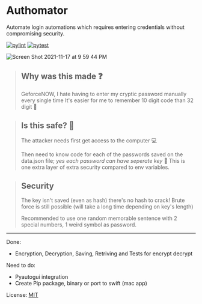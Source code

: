 # Authomator
Automate login automations which requires entering credentials without compromising security.

[![pylint](https://github.com/Aayush9029/Authomator/actions/workflows/pylint.yml/badge.svg)](https://github.com/Aayush9029/Authomator/actions/workflows/pylint.yml) [![pytest](https://github.com/Aayush9029/Authomator/actions/workflows/pytests.yml/badge.svg)](https://github.com/Aayush9029/Authomator/actions/workflows/pytests.yml)

![Screen Shot 2021-11-17 at 9 59 44 PM](https://user-images.githubusercontent.com/43297314/142343826-bf056b53-b17e-434e-8712-efe637fe3f92.png)


> ## Why was this made ❓
>
> GeforceNOW, I hate having to enter my cryptic password manually every single time
> It's easier for me to remember 10 digit code than 32 digit 🙂

> ## Is this safe? 🤔
> 
> The attacker needs first get access to the computer 💻
> 
> Then need to know code for each of the passwords saved on the data.json file; *yes each password can have seperate key* 🔐
> This is one extra layer of extra security compared to env variables.


> ## Security
> The key isn't saved (even as hash) there's no hash to crack!
> Brute force is still possible (will take a long time depending on key's length) 
>
> Recommended to use one random memorable sentence with 2 special numbers, 1 weird symbol as password.

---


Done:
  - Encryption, Decryption, Saving, Retriving and Tests for encrypt decrypt

Need to do:
  - Pyautogui integration
  - Create Pip package, binary or port to swift (mac app)



License: [MIT](https://github.com/Aayush9029/Authomator/blob/main/LICENSE)
